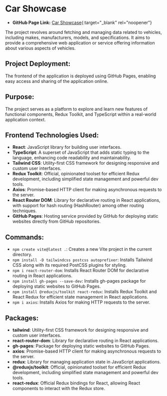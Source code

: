 # Car Showcase

- **GitHub Page Link:** [Car Showcase](https://arunvbiradar.github.io/carshow/){:target="\_blank" rel="noopener"}

The project revolves around fetching and managing data related to vehicles, including makes, manufacturers, models, and specifications. It aims to provide a comprehensive web application or service offering information about various aspects of vehicles.

## Project Deployment:

The frontend of the application is deployed using GitHub Pages, enabling easy access and sharing of the application online.

## Purpose:

The project serves as a platform to explore and learn new features of functional components, Redux Toolkit, and TypeScript within a real-world application context.

## Frontend Technologies Used:

- **React**: JavaScript library for building user interfaces.
- **TypeScript**: A superset of JavaScript that adds static typing to the language, enhancing code readability and maintainability.
- **Tailwind CSS**: Utility-first CSS framework for designing responsive and custom user interfaces.
- **Redux Toolkit**: Official, opinionated toolset for efficient Redux development, including simplified state management and powerful dev tools.
- **Axios**: Promise-based HTTP client for making asynchronous requests to the server.
- **React Router DOM**: Library for declarative routing in React applications, with support for hash routing (HashRouter) among other routing techniques.
- **GitHub Pages**: Hosting service provided by GitHub for deploying static websites directly from GitHub repositories.

## Commands:

- `npm create vite@latest .`: Creates a new Vite project in the current directory.
- `npm install -D tailwindcss postcss autoprefixer`: Installs Tailwind CSS along with its required PostCSS plugins for styling.
- `npm i react-router-dom`: Installs React Router DOM for declarative routing in React applications.
- `npm install gh-pages --save-dev`: Installs gh-pages package for deploying static websites to GitHub Pages.
- `npm install @reduxjs/toolkit react-redux`: Installs Redux Toolkit and React Redux for efficient state management in React applications.
- `npm i axios`: Installs Axios for making HTTP requests to the server.

## Packages:

- **tailwind**: Utility-first CSS framework for designing responsive and custom user interfaces.
- **react-router-dom**: Library for declarative routing in React applications.
- **gh-pages**: Package for deploying static websites to GitHub Pages.
- **axios**: Promise-based HTTP client for making asynchronous requests to the server.
- **redux**: Library for managing application state in JavaScript applications.
- **@reduxjs/toolkit**: Official, opinionated toolset for efficient Redux development, including simplified state management and powerful dev tools.
- **react-redux**: Official Redux bindings for React, allowing React components to interact with the Redux store.
